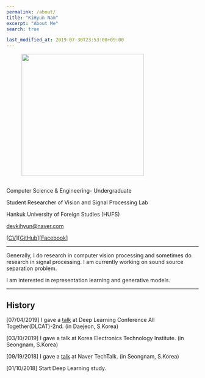 ```yaml
---
permalink: /about/
title: "KiHyun Nam"
excerpt: "About Me"
search: true

last_modified_at: 2019-07-30T23:53:00+09:00
---
```


<figure class="align-left" style="margin-bottom:30px; margin-top:0px;">
  <img src="{{ site.url }}{{ site.baseurl }}/assets/images/KiHyun%20Nam.png" alt="" 
       style="margin-bottom: 0px; heigth: 320px; width: 320px;">
</figure> 


Computer Science & Engineering- Undergraduate

Student Researcher of Vision and Signal Processing Lab

Hankuk University of Foreign Studies (HUFS)

[devkihyun@naver.com](mailto:devkihyun@naver.com)

[[CV](https://github.com/DevKiHyun/devkihyun.github.io/blob/master/assets/docs/KiHyun_CV_200329.pdf)][[GitHub](https://github.com/devkihyun)][[Facebook](https://www.facebook.com/profile.php?id=100004485828793)]


---

Generally, I do research in computer vision processing and sometimes do research in signal processing. I am currently working on sound source separation problem.

I am interested in representation learning and generative models.

---

## History

[07/04/2019] I gave a [talk](https://docs.google.com/presentation/d/18a4EyWXfyHsm9lhMPY1G-dZ9k5AC8s_yaK25Sa2xyj0/edit) at Deep Learning Conference All Together(DLCAT)-2nd. (in Daejeon, S.Korea)

[03/10/2019] I gave a talk at Korea Electronics Technology Institute. (in Seongnam, S.Korea)

[09/19/2018] I gave a [talk](https://www.youtube.com/watch?v=nvsYKSHw0jo) at Naver TechTalk. (in Seongnam, S.Korea)

[01/10/2018] Start Deep Learning study.
